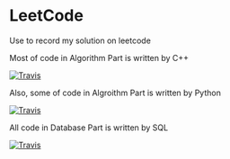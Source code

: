 # LeetCode
Use to record my solution on leetcode

Most of code in Algorithm Part is written by C++

[![Travis](https://img.shields.io/badge/language-c++-red.svg)](https://developer.apple.com/)

Also, some of code in Algroithm Part is written by Python

[![Travis](https://img.shields.io/badge/language-python-blue.svg)](https://developer.apple.com/)

All code in Database Part is written by SQL

[![Travis](https://img.shields.io/badge/language-sql-green.svg)](https://developer.apple.com/)

